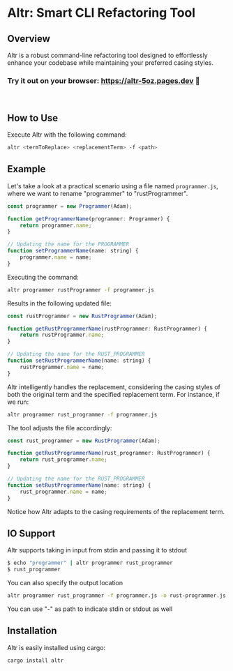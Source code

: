 # Altr: Smart CLI Refactoring Tool

## Overview
Altr is a robust command-line refactoring tool designed to effortlessly enhance your codebase while maintaining your preferred casing styles.
<br />
### Try it out on your browser: https://altr-5oz.pages.dev 🦀
<br />

## How to Use
Execute Altr with the following command:
```bash
altr <termToReplace> <replacementTerm> -f <path>
```

## Example
Let's take a look at a practical scenario using a file named `programmer.js`, where we want to rename "programmer" to "rustProgrammer".
```js
const programmer = new Programmer(Adam);

function getProgrammerName(programmer: Programmer) {
    return programmer.name;
}

// Updating the name for the PROGRAMMER
function setProgrammerName(name: string) {
    programmer.name = name; 
}
```
Executing the command:
```bash
altr programmer rustProgrammer -f programmer.js
```
Results in the following updated file:
```js
const rustProgrammer = new RustProgrammer(Adam);

function getRustProgrammerName(rustProgrammer: RustProgrammer) {
    return rustProgrammer.name;
}

// Updating the name for the RUST_PROGRAMMER
function setRustProgrammerName(name: string) {
    rustProgrammer.name = name; 
}
```

Altr intelligently handles the replacement, considering the casing styles of both the original term and the specified replacement term. For instance, if we run:
```bash
altr programmer rust_programmer -f programmer.js
```
The tool adjusts the file accordingly:
```js
const rust_programmer = new RustProgrammer(Adam);

function getRustProgrammerName(rust_programmer: RustProgrammer) {
    return rust_programmer.name;
}

// Updating the name for the RUST_PROGRAMMER
function setRustProgrammerName(name: string) {
    rust_programmer.name = name; 
}
```
Notice how Altr adapts to the casing requirements of the replacement term.

## IO Support
Altr supports taking in input from stdin and passing it to stdout
```bash
$ echo "programmer" | altr programmer rust_programmer
$ rust_programmer
```
You can also specify the output location
```bash
altr programmer rust_programmer -f programmer.js -o rust-programmer.js
```
You can use "-" as path to indicate stdin or stdout as well

## Installation
Altr is easily installed using cargo:
```bash
cargo install altr
```
